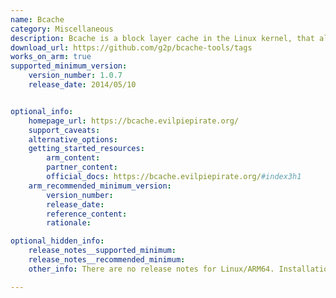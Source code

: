 ```yaml
---
name: Bcache
category: Miscellaneous
description: Bcache is a block layer cache in the Linux kernel, that allows fast disk drives such as flash-based SSDs to act as a cache for the slower HDDs.
download_url: https://github.com/g2p/bcache-tools/tags
works_on_arm: true
supported_minimum_version:
    version_number: 1.0.7
    release_date: 2014/05/10


optional_info:
    homepage_url: https://bcache.evilpiepirate.org/
    support_caveats:
    alternative_options:
    getting_started_resources:
        arm_content:
        partner_content:
        official_docs: https://bcache.evilpiepirate.org/#index3h1
    arm_recommended_minimum_version:
        version_number:
        release_date:
        reference_content:
        rationale:

optional_hidden_info:
    release_notes__supported_minimum:
    release_notes__recommended_minimum:
    other_info: There are no release notes for Linux/ARM64. Installation is done via "apt-get install bcache-tools". Minimum version 1.0.7 corresponds to ubuntu:14.04 and version 1.0.8 corresponds to ubuntu:24.04.

---
```

